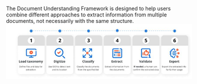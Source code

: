 
The Document Understanding Framework is designed to help users combine different approaches to extract information from multiple documents, not necessarily with the same structure.
![alt text](https://github.com/bacdillon/UiPath-Intelligent-Document-Processing/blob/main/DU.JPG)
